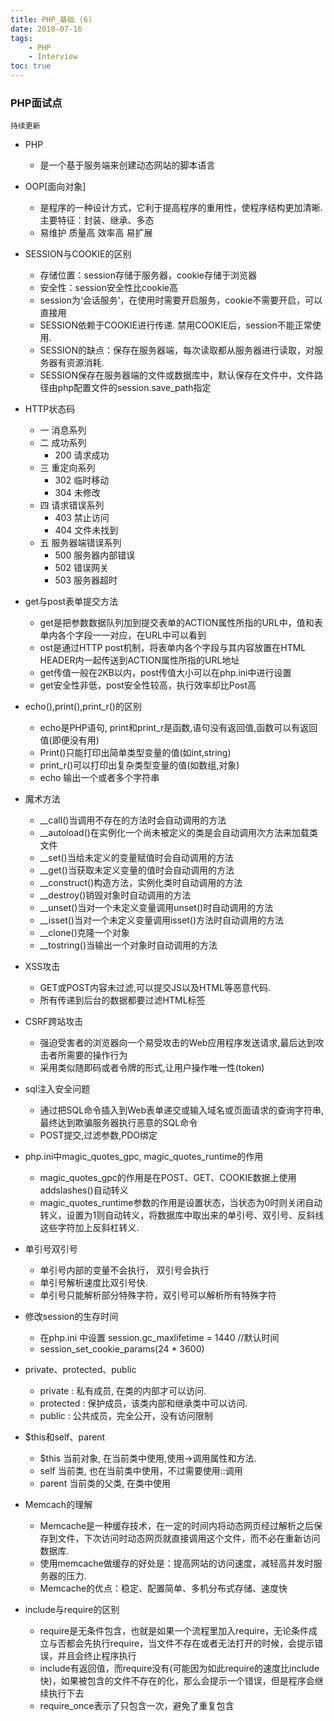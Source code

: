 ```yaml
---
title: PHP_基础 (6)
date: 2018-07-16
tags: 
    - PHP 
    - Interview
toc: true
---
```


### PHP面试点
    持续更新

<!-- more -->

- PHP
    * 是一个基于服务端来创建动态网站的脚本语言

- OOP[面向对象]
    * 是程序的一种设计方式，它利于提高程序的重用性，使程序结构更加清晰.主要特征：封装、继承、多态
    * 易维护 质量高 效率高 易扩展

- SESSION与COOKIE的区别
    * 存储位置：session存储于服务器，cookie存储于浏览器
    * 安全性：session安全性比cookie高
    * session为‘会话服务’，在使用时需要开启服务，cookie不需要开启，可以直接用
    * SESSION依赖于COOKIE进行传递. 禁用COOKIE后，session不能正常使用.
    * SESSION的缺点：保存在服务器端，每次读取都从服务器进行读取，对服务器有资源消耗.
    * SESSION保存在服务器端的文件或数据库中，默认保存在文件中，文件路径由php配置文件的session.save_path指定

- HTTP状态码
    * 一 消息系列
    * 二 成功系列
        * 200 请求成功
    * 三 重定向系列
        * 302 临时移动
        * 304 未修改 
    * 四 请求错误系列
        * 403 禁止访问
        * 404 文件未找到
    * 五 服务器端错误系列
        * 500 服务器内部错误
        * 502 错误网关
        * 503 服务器超时

- get与post表单提交方法
    * get是把参数数据队列加到提交表单的ACTION属性所指的URL中，值和表单内各个字段一一对应，在URL中可以看到
    * ost是通过HTTP post机制，将表单内各个字段与其内容放置在HTML HEADER内一起传送到ACTION属性所指的URL地址
    * get传值一般在2KB以内，post传值大小可以在php.ini中进行设置
    * get安全性非低，post安全性较高，执行效率却比Post高

- echo(),print(),print_r()的区别
    * echo是PHP语句, print和print_r是函数,语句没有返回值,函数可以有返回值(即便没有用) 
    * Print()只能打印出简单类型变量的值(如int,string) 
    * print_r()可以打印出复杂类型变量的值(如数组,对象) 
    * echo 输出一个或者多个字符串

- 魔术方法
    * __call()当调用不存在的方法时会自动调用的方法 
	* __autoload()在实例化一个尚未被定义的类是会自动调用次方法来加载类文件 
	* __set()当给未定义的变量赋值时会自动调用的方法 
	* __get()当获取未定义变量的值时会自动调用的方法 
	* __construct()构造方法，实例化类时自动调用的方法 
	* __destroy()销毁对象时自动调用的方法 
	* __unset()当对一个未定义变量调用unset()时自动调用的方法 
	* __isset()当对一个未定义变量调用isset()方法时自动调用的方法 
	* __clone()克隆一个对象 
	* __tostring()当输出一个对象时自动调用的方法

- XSS攻击
    * GET或POST内容未过滤,可以提交JS以及HTML等恶意代码.
    * 所有传递到后台的数据都要过滤HTML标签

- CSRF跨站攻击
    * 强迫受害者的浏览器向一个易受攻击的Web应用程序发送请求,最后达到攻击者所需要的操作行为
    * 采用类似随即码或者令牌的形式,让用户操作唯一性(token)

- sql注入安全问题
    * 通过把SQL命令插入到Web表单递交或输入域名或页面请求的查询字符串,最终达到欺骗服务器执行恶意的SQL命令
    * POST提交,过滤参数,PDO绑定

- php.ini中magic_quotes_gpc, magic_quotes_runtime的作用
    * magic_quotes_gpc的作用是在POST、GET、COOKIE数据上使用addslashes()自动转义
    * magic_quotes_runtime参数的作用是设置状态，当状态为0时则关闭自动转义，设置为1则自动转义，将数据库中取出来的单引号、双引号、反斜线这些字符加上反斜杠转义.

- 单引号双引号
    * 单引号内部的变量不会执行， 双引号会执行
    * 单引号解析速度比双引号快.
    * 单引号只能解析部分特殊字符，双引号可以解析所有特殊字符

- 修改session的生存时间
    * 在php.ini 中设置 session.gc_maxlifetime = 1440 //默认时间
    * session_set_cookie_params(24 * 3600)

- private、protected、public
    * private : 私有成员, 在类的内部才可以访问.
    * protected : 保护成员，该类内部和继承类中可以访问.
    * public : 公共成员，完全公开，没有访问限制

- $this和self、parent
    * $this 当前对象, 在当前类中使用,使用->调用属性和方法.
    * self 当前类, 也在当前类中使用，不过需要使用::调用
    * parent 当前类的父类, 在类中使用

- Memcach的理解
    * Memcache是一种缓存技术，在一定的时间内将动态网页经过解析之后保存到文件，下次访问时动态网页就直接调用这个文件，而不必在重新访问数据库.
    * 使用memcache做缓存的好处是：提高网站的访问速度，减轻高并发时服务器的压力. 
    * Memcache的优点：稳定、配置简单、多机分布式存储、速度快

- include与require的区别
    * require是无条件包含，也就是如果一个流程里加入require，无论条件成立与否都会先执行require，当文件不存在或者无法打开的时候，会提示错误，并且会终止程序执行
    * include有返回值，而require没有(可能因为如此require的速度比include快)，如果被包含的文件不存在的化，那么会提示一个错误，但是程序会继续执行下去
    * require_once表示了只包含一次，避免了重复包含
